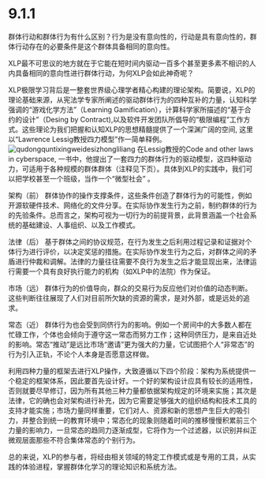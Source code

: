 
# 9.1.1


群体行动和群体行为有什么区别？行为是没有意向性的，行动是具有意向性的，群体行动存在的必要条件是这个群体具备相同的意向性。

XLP最不可思议的地方就在于它能在短时间内驱动一百多个甚至更多素不相识的人内具备相同的意向性进行群体行动，为何XLP会如此神奇呢？

XLP极限学习背后是一整套世界级心理学者精心构建的理论架构。简要说，XLP的理论基础来源，从宪法学专家所阐述的驱动群体行为的四种互补的力量，认知科学强调的“游戏化学方法”（Learning Gamification），计算科学家所描述的“基于合约的设计”（Desing by Contract),以及软件开发团队所倡导的“极限编程”工作方式。这些理论为我们把握和认知XLP的思想精髓提供了一个深渊广阔的空间,
这里以“Lawrence Lessig教授四力模型”作一简单释例。
![qudongquntixingweidesizhongliliang](../qudongquntixingweidesizhongqudong)
在Lessig教授的Code and other laws in cyberspace, 一书中，他提出了一套四力的群体行为的驱动模型，这四种驱动力，可适用于各种规模的群体群体（注释见下页）。具体到XLP的实践中，我们可以把学校甚至一个班级，当作一个“微型社会” 。

架构（前）
群体协作的操作支撑条件，这些条件创造了群体行为的可能性，例如开源软硬件技术、网络化的文件分享。在实际协作发生行为之前，制约群体的行为的先验条件。总而言之，架构可视为一切行为的前提背景，此背景涵盖一个社会系统的基础建设、人事组织、以及工作模式。

法律（后）
基于群体之间的协议规范，在行为发生之后利用过程记录和证据对个体行为进行评价，以决定奖惩的措施。在实际协作发生行为之后，对群体之间的矛盾进行仲裁和调解。法律的力量往往需要不良行为发生之后才能显现出来，法律运行需要一个具有良好执行能力的机构（如XLP中的法院）作为保证。

市场（远）
群体行为的价值导向，群众的交易行为反应他们对价值的动态判断。这些判断往往展现了人们对目前所欠缺的资源的需求，是对外部，或是远处的追求。

常态（近）
群体行为也会受到同侪行为的影响。例如一个房间中的大多数人都在忙碌工作，个体也会倾向于遵守这一常态而努力工作；这种同侪压力，是来自近处的影响。常态“推动”是远比市场“邀请”更为强大的力量，它试图把个人“非常态”的行为引入正轨，不论个人本身是否愿意这样做。


利用四种力量的框架去进行XLP操作，大致遵循以下四个阶段：架构为系统提供一个稳定的框架体系，因此要首先设计好。一个好的架构设计应具有较长的适用性，否则就要尽早修订，因为所有其他三种力量都依据架构规定的环境来实施；其次是法律，它的确也会对架构进行补充，因为它需要足够强大的组织结构和技术工具的支持才能实施；市场力量同样重要，它们对人、资源和新的思想产生巨大的吸引力，并整合到统一的教育环境中；常态化的现象则随着时间的推移慢慢积累前三个力量的影响力，一旦常态的趋同力逐渐成型，它将作为一个过滤器，以识别并纠正微观层面那些不符合集体常态的个别行为。

总的来说，XLP的参与者，将经由相关领域的特定工作模式或是专用的工具，从实践的体验进程，掌握群体化学习的理论知识和系统方法。
